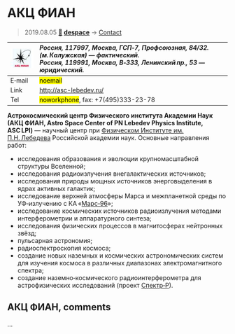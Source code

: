 # АКЦ ФИАН
> 2019.08.05 **[🚀](../index/index.md) [despace](index.md)** → [Contact](contact.md)

|[![](f/contact/a/asc_lebedev_logo1_thumb.jpg)](f/contact/a/asc_lebedev_logo1.png)|*Россия, 117997, Москва, ГСП‑7, Профсоюзная, 84/32. (м. Калужская) — фактический.<br> Россия, 119991, Москва, В‑333, Ленинский пр., 53 — юридический.*|
|:--|:--|
|E‑mail| <mark>noemail</mark> |
|Link| <http://asc-lebedev.ru/> |
|Tel| <mark>noworkphone</mark>, fax: +7(495)333-23-78 |

**Астрокосмический центр Физического института Академии Наук (АКЦ ФИАН, Astro Space Center of PN Lebedev Physics Institute, ASC LPI)** — научный центр при [Физическом Институте им. П.Н. Лебедева](zz_fian.md) Российской академии наук. Основные направления работ:

   - исследования образования и эволюции крупномасштабной структуры Вселенной;
   - исследования радиоизлучения внегалактических источников;
   - исследования природы мощных источников энерговыделения в ядрах активных галактик;
   - исследование верхней атмосферы Марса и межпланетной среды по УФ‑излучению с КА «[Марс‑96](mars_96.md)»;
   - исследование космических источников радиоизлучения методами интерферометрии и аппаратурного синтеза;
   - исследования физических процессов в магнитосферах нейтронных звёзд;
   - пульсарная астрономия;
   - радиоспектроскопия космоса;
   - создание новых наземных и космических астрономических систем для изучения космоса в различных диапазонах электромагнитного спектра;
   - создание наземно‑космического радиоинтерферометра для астрофизических исследований (проект [Спектр‑Р](спектр_р.md)).

<p style="page-break-after:always"> </p>

## АКЦ ФИАН, comments

…
